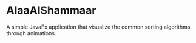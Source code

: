 # AlaaAlShammaar
A simple JavaFx application that visualize the common sorting algorithms through animations.

